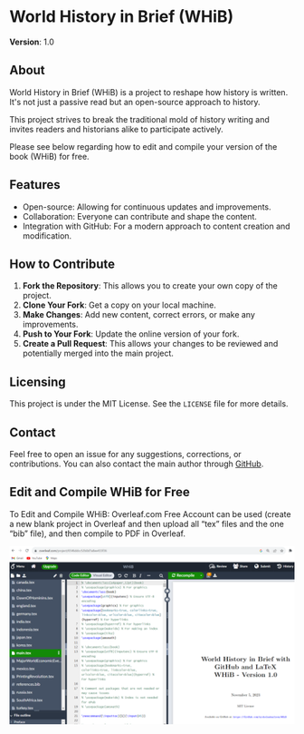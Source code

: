 # World History in Brief (WHiB)

**Version**: 1.0

## About

World History in Brief (WHiB) is a project to reshape how history is written. It's not just a passive read but an open-source approach to history.

This project strives to break the traditional mold of history writing and invites readers and historians alike to participate actively.

Please see below regarding how to edit and compile your version of the book (WHiB) for free.

## Features

- Open-source: Allowing for continuous updates and improvements.
- Collaboration: Everyone can contribute and shape the content.
- Integration with GitHub: For a modern approach to content creation and modification.

## How to Contribute

1. **Fork the Repository**: This allows you to create your own copy of the project.
2. **Clone Your Fork**: Get a copy on your local machine.
3. **Make Changes**: Add new content, correct errors, or make any improvements.
4. **Push to Your Fork**: Update the online version of your fork.
5. **Create a Pull Request**: This allows your changes to be reviewed and potentially merged into the main project.

## Licensing

This project is under the MIT License. See the `LICENSE` file for more details.

## Contact

Feel free to open an issue for any suggestions, corrections, or contributions. You can also contact the main author through [GitHub](https://github.com/nicholaskarlson).

## Edit and Compile WHiB for Free
To Edit and Compile WHiB:
Overleaf.com Free Account can be used (create a new blank project in Overleaf and then upload all “tex” files and the one “bib” file), and then compile to PDF in Overleaf.

![WHiB on Overleaf](https://github.com/nicholaskarlson/WHiB/blob/main/WHiB-on-Overleaf.png "WHiB on Overleaf")
